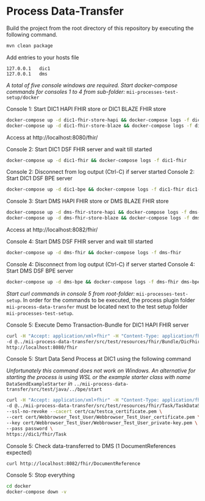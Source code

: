 # Process Data-Transfer

Build the project from the root directory of this repository by executing the following command.

```sh
mvn clean package
```

Add entries to your hosts file

```
127.0.0.1	dic1
127.0.0.1	dms
```

*A total of five console windows are required. Start docker-compose commands for consoles 1 to 4 from
sub-folder:* `mii-processes-test-setup/docker`

Console 1: Start DIC1 HAPI FHIR store or DIC1 BLAZE FHIR store

```sh
docker-compose up -d dic1-fhir-store-hapi && docker-compose logs -f dic1-fhir-store-hapi
docker-compose up -d dic1-fhir-store-blaze && docker-compose logs -f dic1-fhir-store-blaze
```

Access at http://localhost:8080/fhir/

Console 2: Start DIC1 DSF FHIR server and wait till started

```sh
docker-compose up -d dic1-fhir && docker-compose logs -f dic1-fhir
```

Console 2: Disconnect from log output (Ctrl-C) if server started
Console 2: Start DIC1 DSF BPE server

```sh
docker-compose up -d dic1-bpe && docker-compose logs -f dic1-fhir dic1-bpe
```

Console 3: Start DMS HAPI FHIR store or DMS BLAZE FHIR store

```sh
docker-compose up -d dms-fhir-store-hapi && docker-compose logs -f dms-fhir-store-hapi
docker-compose up -d dms-fhir-store-blaze && docker-compose logs -f dms-fhir-store-blaze
```

Access at http://localhost:8082/fhir/


Console 4: Start DMS DSF FHIR server and wait till started

```sh
docker-compose up -d dms-fhir && docker-compose logs -f dms-fhir
```

Console 4: Disconnect from log output (Ctrl-C) if server started 
Console 4: Start DMS DSF BPE server

```sh
docker-compose up -d dms-bpe && docker-compose logs -f dms-fhir dms-bpe
````

<!-- EXECUTE PROCESS -->

*Start curl commands in console 5 from root-folder:* `mii-processes-test-setup`. In order for the commands
to be executed, the process plugin folder `mii-process-data-transfer` must be located next to the test setup folder
`mii-processes-test-setup`.

Console 5: Execute Demo Transaction-Bundle for DIC1 HAPI FHIR server

```sh
curl -H "Accept: application/xml+fhir" -H "Content-Type: application/fhir+xml" \
-d @../mii-process-data-transfer/src/test/resources/fhir/Bundle/DicFhirStore_Demo_CSV.xml \
http://localhost:8080/fhir
```

Console 5: Start Data Send Process at DIC1 using the following command

*Unfortunately this command does not work on Windows. An alternative for starting the process is using WSL or the
example starter class with name* `DataSendExampleStarter` *in* `../mii-process-data-transfer/src/test/java/../bpe/start`

```sh
curl -H "Accept: application/xml+fhir" -H "Content-Type: application/fhir+xml" \
-d @../mii-process-data-transfer/src/test/resources/fhir/Task/TaskDataSendStart_Demo_CSV.xml \
--ssl-no-revoke --cacert cert/ca/testca_certificate.pem \
--cert cert/Webbrowser_Test_User/Webbrowser_Test_User_certificate.pem \
--key cert/Webbrowser_Test_User/Webbrowser_Test_User_private-key.pem \
--pass password \
https://dic1/fhir/Task
```

Console 5: Check data-transferred to DMS (1 DocumentReferences expected)

```sh
curl http://localhost:8082/fhir/DocumentReference
```

Console 5: Stop everything

```sh
cd docker
docker-compose down -v
```